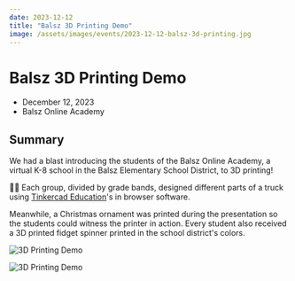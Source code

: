 ```yaml
---
date: 2023-12-12
title: "Balsz 3D Printing Demo"
image: /assets/images/events/2023-12-12-balsz-3d-printing.jpg
---
```


# Balsz 3D Printing Demo

- December 12, 2023
- Balsz Online Academy

## Summary

We had a blast introducing the students of the Balsz Online Academy, a virtual K-8 school in the Balsz Elementary School District, to 3D printing!

👩‍💻 Each group, divided by grade bands, designed different parts of a truck using [Tinkercad Education](https://www.tinkercad.com/classrooms-resources)'s in browser software.

Meanwhile, a Christmas ornament was printed during the presentation so the students could witness the printer in action. Every student also received a 3D printed fidget spinner printed in the school district's colors. 

![3D Printing Demo](/assets/images/events/2023-12-12-balsz-3d-printing-2.jpg)

![3D Printing Demo](/assets/images/events/2023-12-12-balsz-3d-printing-3.jpg)
